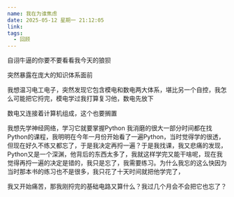```yaml
---
name: 我在为谁焦虑
date: 2025-05-12 星期一 21:12:05
link: 
tags:
  - 回顾
---
```

自诩牛逼的你要不要看看我今天的狼狈

突然暴露在庞大的知识体系面前

我想温习电工电子，突然发现它包含模电和数电两大体系，堪比另一个自控，我怎么可能把它捋完，模电学过我打算复习他，数电先放下

数电又连接着计算机组成，这个也要搁置

我想先学神经网络，学习它就要掌握Python 我消磨的很大一部分时间都在找Python的课程，我明明在今年一月份开始看了一遍Python，当时觉得学的很透，但现在好久不练又都忘了，于是我决定再捋一遍？于是我找课，我又悲痛的发现，Python又是一个深渊，他背后的东西太多了，我就这样学完又能干啥呢，现在我觉得再捋一遍的决定是错的，我只是忘了，我需要练习。为什么我忘的这么快因为当时那本书的练习也不是很多，我只花了十天时间就把他学完了，

我又开始痛苦，那我刚捋完的基础电路又算什么？我过几个月会不会把它也忘了？